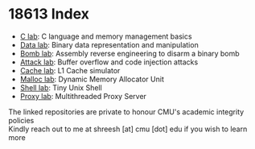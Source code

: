 # 18613 Index
- [C lab](https://github.com/notsheesh/18613-c-lab): C language and memory management basics
- [Data lab](https://github.com/notsheesh/18613-data-lab): Binary data representation and manipulation
- [Bomb lab](https://github.com/notsheesh/18613-bomb-lab): Assembly reverse engineering to disarm a binary bomb 
- [Attack lab](https://github.com/notsheesh/18613-attack-lab): Buffer overflow and code injection attacks 
- [Cache lab](https://github.com/notsheesh/18613-cache-lab): L1 Cache simulator 
- [Malloc lab](https://github.com/notsheesh/18613-malloc-lab): Dynamic Memory Allocator Unit
- [Shell lab](https://github.com/notsheesh/18613-shell-lab): Tiny Unix Shell
- [Proxy lab](https://github.com/notsheesh/18613-proxy-lab): Multithreaded Proxy Server

The linked repositories are private to honour CMU's academic integrity policies <br>
Kindly reach out to me at shreesh [at] cmu [dot] edu if you wish to learn more 

